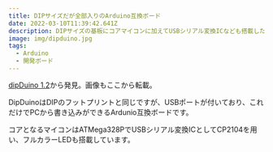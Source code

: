 ```yaml
---
title: DIPサイズだが全部入りのArduino互換ボード
date: 2022-03-10T11:39:42.641Z
description: DIPサイズの基板にコアマイコンに加えてUSBシリアル変換ICなども搭載した全部入りの開発ボードを紹介します。
image: img/dipduino.jpg
tags:
  - Arduino
  - 開発ボード
---
```

[dipDuino 1.2](https://www.tindie.com/products/atomsoft/dipduino-12/)から発見。画像もここから転載。

DipDuinoはDIPのフットプリントと同じですが、USBポートが付いており、これだけでPCから書き込みができるArdunio互換ボードです。

コアとなるマイコンはATMega328PでUSBシリアル変換ICとしてCP2104を用い、フルカラーLEDも搭載しています。